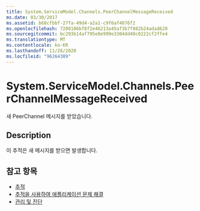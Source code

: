 ```yaml
---
title: System.ServiceModel.Channels.PeerChannelMessageReceived
ms.date: 03/30/2017
ms.assetid: b68cfbbf-27fa-49d4-a2a1-c9f6af4876f2
ms.openlocfilehash: 7208106bf8f2e46213a45af3b7f882b24adad628
ms.sourcegitcommit: bc293b14af795e0e999e3304dd40c0222cf2ffe4
ms.translationtype: MT
ms.contentlocale: ko-KR
ms.lasthandoff: 11/26/2020
ms.locfileid: "96264389"
---
```

# <a name="systemservicemodelchannelspeerchannelmessagereceived"></a>System.ServiceModel.Channels.PeerChannelMessageReceived

새 PeerChannel 메시지를 받았습니다.  
  
## <a name="description"></a>Description  

 이 추적은 새 메시지를 받으면 발생합니다.  
  
## <a name="see-also"></a>참고 항목

- [추적](index.md)
- [추적을 사용하여 애플리케이션 문제 해결](using-tracing-to-troubleshoot-your-application.md)
- [관리 및 진단](../index.md)
